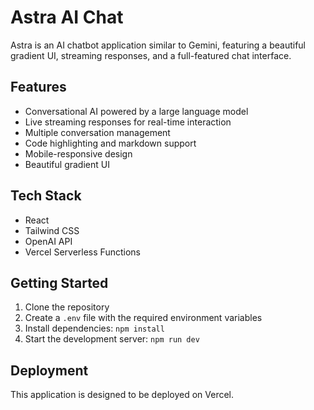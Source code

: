 # Astra AI Chat

Astra is an AI chatbot application similar to Gemini, featuring a beautiful gradient UI, streaming responses, and a full-featured chat interface.

## Features

- Conversational AI powered by a large language model
- Live streaming responses for real-time interaction
- Multiple conversation management
- Code highlighting and markdown support
- Mobile-responsive design
- Beautiful gradient UI

## Tech Stack

- React
- Tailwind CSS
- OpenAI API
- Vercel Serverless Functions

## Getting Started

1. Clone the repository
2. Create a `.env` file with the required environment variables
3. Install dependencies: `npm install`
4. Start the development server: `npm run dev`

## Deployment

This application is designed to be deployed on Vercel.